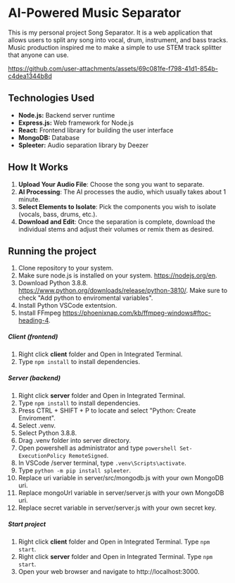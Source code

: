 
# AI-Powered Music Separator
This is my personal project Song Separator. It is a web application that allows users to split any song into vocal, drum, instrument, and bass tracks. Music production inspired me to make a simple to use STEM track splitter that anyone can use.

https://github.com/user-attachments/assets/69c081fe-f798-41d1-854b-c4dea1344b8d



## Technologies Used

- **Node.js:** Backend server runtime
- **Express.js:** Web framework for Node.js
- **React:** Frontend library for building the user interface
- **MongoDB:** Database
- **Spleeter:** Audio separation library by Deezer

## How It Works
1. **Upload Your Audio File**: Choose the song you want to separate.
2. **AI Processing**: The AI processes the audio, which usually takes about 1 minute.
3. **Select Elements to Isolate**: Pick the components you wish to isolate (vocals, bass, drums, etc.).
4. **Download and Edit**: Once the separation is complete, download the individual stems and adjust their volumes or remix them as desired.

## Running the project
1. Clone repository to your system.
2. Make sure node.js is installed on your system. https://nodejs.org/en.
3. Download Python 3.8.8. https://www.python.org/downloads/release/python-3810/. Make sure to check "Add python to enviromental variables".
4. Install Python VSCode extentsion.
5. Install FFmpeg https://phoenixnap.com/kb/ffmpeg-windows#ftoc-heading-4.

##### Client (frontend)
1. Right click **client** folder and Open in Integrated Terminal.
2. Type ```npm install``` to install dependencies.

##### Server (backend)
1. Right click **server** folder and Open in Integrated Terminal.
2. Type ```npm install``` to install dependencies.
3. Press CTRL + SHIFT + P to locate and select "Python: Create Enviroment".
4. Select .venv.
5. Select Python 3.8.8.
6. Drag .venv folder into server directory.
7. Open powershell as administrator and type ```powershell Set-ExecutionPolicy RemoteSigned```.
8. In VSCode /server terminal, type ```.venv\Scripts\activate```.
9. Type ```python -m pip install spleeter```.
10. Replace uri variable in server/src/mongodb.js with your own MongoDB uri.
11. Replace mongoUrl variable in server/server.js with your own MongoDB uri.
12. Replace secret variable in server/server.js with your own secret key.

##### Start project
1. Right click **client** folder and Open in Integrated Terminal. Type ```npm start```.
2. Right click **server** folder and Open in Integrated Terminal. Type ```npm start```.
3. Open your web browser and navigate to http://localhost:3000.
